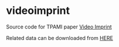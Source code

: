 # videoimprint
Source code for TPAMI paper [Video Imprint](https://arxiv.org/abs/2106.03283)

Related data can be downloaded from [HERE](https://drive.google.com/drive/folders/1bPpArJ_SuY1Y6nQPDXDOOGWAAFeufXWC)
